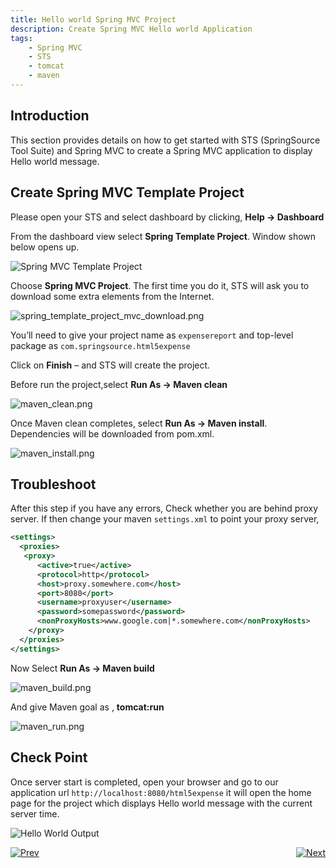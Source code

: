 ```yaml
---
title: Hello world Spring MVC Project
description: Create Spring MVC Hello world Application
tags:
    - Spring MVC
    - STS
    - tomcat
    - maven
---
```


## Introduction
This section provides details on how to get started with STS (SpringSource Tool Suite) and Spring MVC to create a Spring MVC application to display Hello world message.

## Create Spring MVC Template Project
Please open your STS and select dashboard by clicking,
    **Help -> Dashboard**

From the dashboard view select **Spring Template Project**. Window shown below opens up.

![Spring MVC Template Project](/images/spring_tutorial/spring_template_project_mvc.png)


Choose **Spring MVC Project**.
The first time you do it, STS will ask you to download some extra elements from the Internet.

![spring_template_project_mvc_download.png](/images/spring_tutorial/spring_template_project_mvc_download.png)

You’ll need to give your project name as `expensereport` and top-level package as `com.springsource.html5expense`


Click on **Finish** – and STS will create the project.

Before run the project,select **Run As -> Maven clean**

![maven_clean.png](/images/spring_tutorial/maven_clean.png)

Once Maven clean completes, select **Run As -> Maven install**. Dependencies will be downloaded from pom.xml.

![maven_install.png](/images/spring_tutorial/maven_install.png)

## Troubleshoot
After this step if you have any errors,
 Check whether you are behind proxy server. If then change your maven `settings.xml` to point your proxy server,

```xml
<settings>
  <proxies>
   <proxy>
      <active>true</active>
      <protocol>http</protocol>
      <host>proxy.somewhere.com</host>
      <port>8080</port>
      <username>proxyuser</username>
      <password>somepassword</password>
      <nonProxyHosts>www.google.com|*.somewhere.com</nonProxyHosts>
    </proxy>
  </proxies>
</settings>
```

Now Select **Run As -> Maven build**

![maven_build.png](/images/spring_tutorial/maven_build.png)

And give Maven goal as , **tomcat:run**

![maven_run.png](/images/spring_tutorial/maven_run.png)

## Check Point
Once server start is completed, open your browser and go to our application url `http://localhost:8080/html5expense` it will open the home page for the project which displays 
Hello world message with the current server time.

![Hello World Output](/images/spring_tutorial/hello_world.png)

[![Prev](/images/spring_tutorial/prev_doc.png)](/frameworks/java/spring/tutorials/springmvc-jpa-postgres/spring-getting-started-with-STS.html)  <span style="float: right;">[![Next](/images/spring_tutorial/next_doc.png)](/frameworks/java/spring/tutorials/springmvc-jpa-postgres/spring-expensereport-app-tutorial.html)</span>
